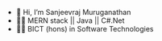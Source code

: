 - 👋 Hi, I’m Sanjeevraj Muruganathan
- 👨‍💻 MERN stack || Java || C#.Net
- 👨‍🎓 BICT (hons) in Software Technologies


<!---
prince-s-raj/prince-s-raj is a ✨ special ✨ repository because its `README.md` (this file) appears on your GitHub profile.
You can click the Preview link to take a look at your changes.
--->
